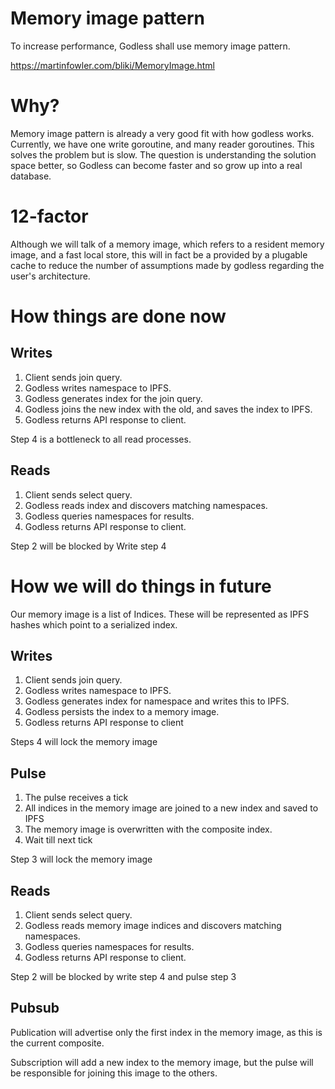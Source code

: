 # Memory image pattern

To increase performance, Godless shall use memory image pattern.

https://martinfowler.com/bliki/MemoryImage.html

# Why?

Memory image pattern is already a very good fit with how godless works.  Currently, we have one write goroutine, and many reader goroutines.  This solves the problem but is slow.  The question is understanding the solution space better, so Godless can become faster and so grow up into a real database.

# 12-factor

Although we will talk of a memory image, which refers to a resident memory image, and a fast local store, this will in fact be a provided by a plugable cache to reduce the number of assumptions made by godless regarding the user's architecture.

# How things are done now

## Writes

1. Client sends join query.
2. Godless writes namespace to IPFS.
3. Godless generates index for the join query.
4. Godless joins the new index with the old, and saves the index to IPFS.
5. Godless returns API response to client.

Step 4 is a bottleneck to all read processes.

## Reads

1. Client sends select query.
2. Godless reads index and discovers matching namespaces.
3. Godless queries namespaces for results.
4. Godless returns API response to client.

Step 2 will be blocked by Write step 4

# How we will do things in future

Our memory image is a list of Indices.  These will be represented as IPFS hashes which point to a serialized index.

## Writes

1. Client sends join query.
2. Godless writes namespace to IPFS.
3. Godless generates index for namespace and writes this to IPFS.
4. Godless persists the index to a memory image.
5. Godless returns API response to client

Steps 4 will lock the memory image

## Pulse

1. The pulse receives a tick
2. All indices in the memory image are joined to a new index and saved to IPFS
3. The memory image is overwritten with the composite index.
4. Wait till next tick

Step 3 will lock the memory image

## Reads

1. Client sends select query.
2. Godless reads memory image indices and discovers matching namespaces.
3. Godless queries namespaces for results.
4. Godless returns API response to client.

Step 2 will be blocked by write step 4 and pulse step 3

## Pubsub

Publication will advertise only the first index in the memory image, as this is the current composite.

Subscription will add a new index to the memory image, but the pulse will be responsible for joining this image to the others.
